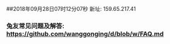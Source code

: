 ##2018年09月28日07时12分07秒 新址: 159.65.217.41
### 兔友常见问题及解答: https://github.com/wanggonging/d/blob/w/FAQ.md
